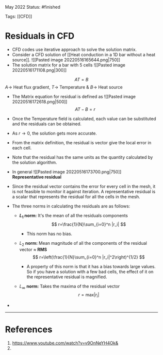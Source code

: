 May 2022
Status: #finished 

Tags: [[CFD]]

# Residuals in CFD

- CFD codes use iterative approach to solve the solution matrix. 
- Consider a CFD solution of [[Heat conduction in a 1D bar without a heat source]].
	![[Pasted image 20220516165644.png|750]]
-  The solution matrix for a bar with 5 cells
	 ![[Pasted image 20220516171108.png|300]]
	 
$$
AT=B
$$
$A\rightarrow$ Heat flux gradient, $T\rightarrow$ Temperature & $B\rightarrow$ Heat source
- The Matrix equation for residual is defined as
	 ![[Pasted image 20220516172618.png|500]]
$$
AT-B=r
$$

- Once the Temperature field is calculated, each value can be substituted and the residuals can be obtained. 
- As $r\rightarrow 0$, the solution gets more accurate.
- From the matrix definition, the residual is vector give the local error in each cell. 
- Note that the residual has the same units as the quantity calculated by the solution algorithm.
- In general ![[Pasted image 20220516173700.png|750]]  
**Representative residual**
- Since the residual vector contains the error for every cell in the mesh, it is not feasible to monitor it against iteration. A representative residual is a scalar that represents the residual for all the cells in the mesh. 
- The three norms in calculating the residuals are as follows:
	- **$L_1$ norm:** It's the mean of all the residuals components 
$$
r=\frac{1}{N}\sum_{i=0}^n |r_i|
$$

		- This norm has no bias.
	- $L_2$ **norm:** Mean magnitude of all the components of the residual vector $\approx$ **RMS** 
$$
r=\left(\frac{1}{N}\sum_{i=0}^n |r_i|^2\right)^{1/2}
$$
 
		- A property of this norm is that it has a bias towards large values. So if you have a solution with a few bad cells, the effect of it on the representative residual is magnified.
	- $L_\infty$ **norm:** Takes the maxima of the residual vector 
$$
r=\text{max}|r_i|
$$

-    
---
# References
1. https://www.youtube.com/watch?v=v9OnNeYH4Ok&
2. 